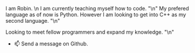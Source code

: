I am Robin. \n
I am currently teaching myself how to code. "\n"
My prefered language as of now is Python. However I am looking to get into C++ as my second language. "\n"

Looking to meet fellow programmers and expand my knowledge. "\n"

- 📫 Send a message on Github.

<!---
Robinborg/Robinborg is a ✨ special ✨ repository because its `README.md` (this file) appears on your GitHub profile.
You can click the Preview link to take a look at your changes.
--->
